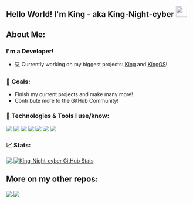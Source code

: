 ## Hello World! I'm King - aka King-Night-cyber <img src="https://raw.githubusercontent.com/MartinHeinz/MartinHeinz/master/wave.gif" width="30px">

## About Me:
### I'm a Developer!
- 💻 Currently working on my biggest projects: [King](https://github.com/King-Night-cyber/King "King programming Language")  and [KingOS](https://github.com/King-Night-cyber)!

### 🎯 Goals:
* Finish my current projects and make many more!
* Contribute more to the GitHub Community!

### 🔧 Technologies & Tools I use/know:
![](https://img.shields.io/badge/OS-Linux-informational?style=flat&logo=linux&logoColor=white&color=2bbc8a)
![](https://img.shields.io/badge/Editor-SublimeText-informational?style=flat&logo=sublimetext&logoColor=white&color=2bbc8a)
![](https://img.shields.io/badge/Code-Python-informational?style=flat&logo=python&logoColor=white&color=2bbc8a)
![](https://img.shields.io/badge/Code-CSharp-informational?style=flat&logo=c-sharp&logoColor=white&color=2bbc8a)
![](https://img.shields.io/badge/Code-C-informational?style=flat&logo=c&logoColor=white&color=2bbc8a)
![](https://img.shields.io/badge/Code-Assembly-informational?style=flat&logo=assemblyscript&logoColor=white&color=2bbc8a)
![](https://img.shields.io/badge/Code-P5.js-informational?style=flat&logo=p5dotjs&logoColor=white&color=2bbc8a)

### 📈 Stats:
<a href="https://github.com/King-Night-cyber/King-Night-cyber">
  <img align="center" src="https://github-readme-stats.vercel.app/api/top-langs/?username=King-Night-cyber&hide=java,html,tex&title_color=ffffff&text_color=c9cacc&icon_color=2bbc8a&bg_color=1d1f21" />
</a>
<a href="https://github.com/King-Night-cyber/King-Night-cyber">
  <img align="center" src="https://github-readme-stats.vercel.app/api?username=King-Night-cyber&show_icons=true&line_height=27&count_private=true&title_color=ffffff&text_color=c9cacc&icon_color=2bbc8a&bg_color=1d1f21" alt="King-Night-cyber GitHub Stats" />
</a>

## More on my other repos:

<a href="https://github.com/King-Night-cyber/King">
  <img align="center" src="https://github-readme-stats.vercel.app/api/pin/?username=King-Night-cyber&repo=King&title_color=ffffff&text_color=c9cacc&icon_color=2bbc8a&bg_color=1d1f21" />
</a> 

<a href="https://github.com/King-Night-cyber/King-Game-Engine">
  <img align="center" src="https://github-readme-stats.vercel.app/api/pin/?username=King-Night-cyber&repo=King-Game-Engine&title_color=ffffff&text_color=c9cacc&icon_color=2bbc8a&bg_color=1d1f21" />
</a> 
